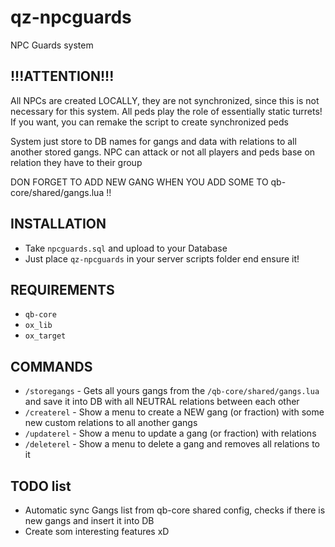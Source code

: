 # qz-npcguards
NPC Guards system

## !!!ATTENTION!!!

All NPCs are created LOCALLY, they are not synchronized, since this is not necessary for this system. All peds play the role of essentially static turrets! If you want, you can remake the script to create synchronized peds

System just store to DB names for gangs and data with relations to all another stored gangs. NPC can attack or not all players and peds base on relation they have to their group

DON FORGET TO ADD NEW GANG WHEN YOU ADD SOME TO qb-core/shared/gangs.lua !!

## INSTALLATION

 - Take `npcguards.sql` and upload to your Database
 - Just place `qz-npcguards` in your server scripts folder end ensure it!

## REQUIREMENTS
 - `qb-core`
 - `ox_lib`
 - `ox_target`

## COMMANDS

 - `/storegangs` - Gets all yours gangs from the `/qb-core/shared/gangs.lua` and save it into DB with all NEUTRAL relations between each other
 - `/createrel` - Show a menu to create a NEW gang (or fraction) with some new custom relations to all another gangs
 - `/updaterel` - Show a menu to update a gang (or fraction) with relations
 - `/deleterel` - Show a menu to delete a gang and removes all relations to it

 ## TODO list
 - Automatic sync Gangs list from qb-core shared config, checks if there is new gangs and insert it into DB
 - Create som interesting features xD
